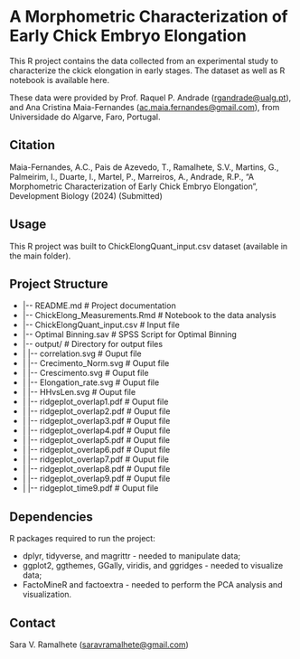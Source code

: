 # A Morphometric Characterization of Early Chick Embryo Elongation
This R project contains the data collected from an experimental study to characterize the ckick elongation in early stages. The dataset as well as R notebook is available here.

These data were provided by Prof. Raquel P. Andrade (rgandrade@ualg.pt), and Ana Cristina Maia-Fernandes (ac.maia.fernandes@gmail.com), from Universidade do Algarve, Faro, Portugal.

## Citation
Maia-Fernandes, A.C., Pais de Azevedo, T., Ramalhete, S.V., Martins, G., Palmeirim, I., Duarte, I., Martel, P., Marreiros, A., Andrade, R.P., “A Morphometric Characterization of Early Chick Embryo Elongation”, Development Biology (2024) (Submitted)

## Usage
This R project was built to ChickElongQuant_input.csv dataset (available in the main folder).

## Project Structure
- |-- README.md                      # Project documentation
- |-- ChickElong_Measurements.Rmd    # Notebook to the data analysis
- |-- ChickElongQuant_input.csv      # Input file
- |-- Optimal Binning.sav            # SPSS Script for Optimal Binning
- |-- output/                        # Directory for output files
- |   |-- correlation.svg            # Ouput file
- |   |-- Crecimento_Norm.svg        # Ouput file
- |   |-- Crescimento.svg            # Ouput file
- |   |-- Elongation_rate.svg        # Ouput file
- |   |-- HHvsLen.svg                # Ouput file
- |   |-- ridgeplot_overlap1.pdf     # Ouput file
- |   |-- ridgeplot_overlap2.pdf     # Ouput file
- |   |-- ridgeplot_overlap3.pdf     # Ouput file
- |   |-- ridgeplot_overlap4.pdf     # Ouput file
- |   |-- ridgeplot_overlap5.pdf     # Ouput file
- |   |-- ridgeplot_overlap6.pdf     # Ouput file
- |   |-- ridgeplot_overlap7.pdf     # Ouput file
- |   |-- ridgeplot_overlap8.pdf     # Ouput file
- |   |-- ridgeplot_overlap9.pdf     # Ouput file
- |   |-- ridgeplot_time9.pdf        # Ouput file


## Dependencies
R packages required to run the project:
- dplyr, tidyverse, and magrittr - needed to manipulate data;
- ggplot2, ggthemes, GGally, viridis, and ggridges - needed to visualize data;
- FactoMineR and factoextra - needed to perform the PCA analysis and visualization.

## Contact
Sara V. Ramalhete (saravramalhete@gmail.com)
